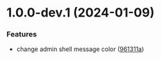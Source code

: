 # 1.0.0-dev.1 (2024-01-09)


### Features

* change admin shell message color ([961311a](https://github.com/awaissaeed530/nx-release-demo/commit/961311ad114fe92033c0f30da8786e19dc92e5c6))
